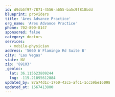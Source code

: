 ```yaml
---
id: d9db5f97-7871-4556-a655-ba5c9f818bdd
blueprint: providers
title: 'Ares Advance Practice'
org_name: 'Ares Advance Practice'
phone: 702-890-8147
sponsored: false
category: doctors
services:
  - mobile-physician
address: '5660 W Flamingo Rd Suite B'
city: 'Las Vegas'
state: NV
zip: '89103'
_geoloc:
  lat: 36.115623809244
  lng: -115.21895612884
updated_by: 87a74d1c-1760-42c5-afc1-1cc59be16098
updated_at: 1667413800
---
```

